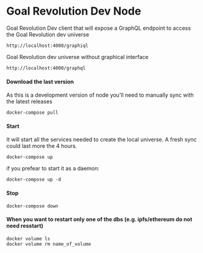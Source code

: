 # Goal Revolution Dev Node

Goal Revolution Dev client that will expose a GraphQL endpoint to access the Goal Revolution dev universe
```
http://localhost:4000/graphiql
```

Goal Revolution dev universe without graphical interface
```
http://localhost:4000/graphql
```

#### Download the last version
As this is a development version of node you'll need to manually sync with the latest releases
```
docker-compose pull
```

#### Start
It will start all the services needed to create the local universe. A fresh sync could last more the 4 hours.

```
docker-compose up
```

if you prefear to start it as a daemon:
```
docker-compose up -d
```



#### Stop
```
docker-compose down
```

#### When you want to restart only one of the dbs (e.g. ipfs/ethereum do not need resstart)
```
docker volume ls
docker volume rm name_of_volume
```

